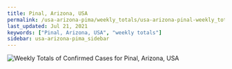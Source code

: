 ```yaml
---
title: Pinal, Arizona, USA
permalink: /usa-arizona-pima/weekly_totals/usa-arizona-pinal-weekly_totals.html
last_updated: Jul 21, 2021
keywords: ["Pinal, Arizona, USA", "weekly totals"]
sidebar: usa-arizona-pima_sidebar
---
```


![Weekly Totals of Confirmed Cases for Pinal, Arizona, USA](/covid_tracker/images/graphs/usa-arizona-pinal-weekly_totals_graph.png)
